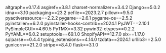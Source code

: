 altgraph==0.17.4
asgiref==3.8.1
charset-normalizer==3.4.2
Django==5.0.2
idna==3.10
packaging==23.2
pefile==2023.2.7
pillow>=9.5.0
pyactiveresource==2.2.2
pygame==2.6.1
pygame-ce==2.5.2
pyinstaller==6.2.0
pyinstaller-hooks-contrib==2024.1
PyJWT==2.10.1
PySimpleGUI==4.60.5
PyTMX==3.32
pywin32-ctypes==0.2.2
PyYAML==6.0.2
setuptools==69.1.0
ShopifyAPI==12.7.0
six==1.17.0
sqlparse==0.4.4
typing_extensions==4.14.0
tzdata==2024.1
urllib3==2.5.0
gunicorn==21.2.0
stripe==8.4.0
flask==3.1.0

